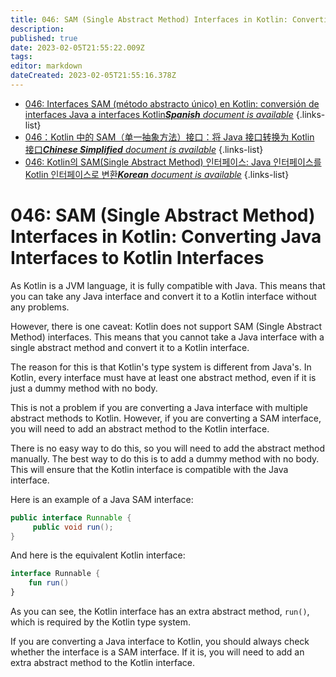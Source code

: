 ```yaml
---
title: 046: SAM (Single Abstract Method) Interfaces in Kotlin: Converting Java Interfaces to Kotlin Interfaces
description: 
published: true
date: 2023-02-05T21:55:22.009Z
tags: 
editor: markdown
dateCreated: 2023-02-05T21:55:16.378Z
---
```


- [046: Interfaces SAM (método abstracto único) en Kotlin: conversión de interfaces Java a interfaces Kotlin***Spanish** document is available*](/es/Knowledge-base/Kotlin/Learning/046-sam-single-abstract-method-interfaces-in-kotlin-converting-java-interfaces-to-kotlin-interfaces)
{.links-list}
- [046：Kotlin 中的 SAM（单一抽象方法）接口：将 Java 接口转换为 Kotlin 接口***Chinese Simplified** document is available*](/zh/Knowledge-base/Kotlin/Learning/046-sam-single-abstract-method-interfaces-in-kotlin-converting-java-interfaces-to-kotlin-interfaces)
{.links-list}
- [046: Kotlin의 SAM(Single Abstract Method) 인터페이스: Java 인터페이스를 Kotlin 인터페이스로 변환***Korean** document is available*](/ko/Knowledge-base/Kotlin/Learning/046-sam-single-abstract-method-interfaces-in-kotlin-converting-java-interfaces-to-kotlin-interfaces)
{.links-list}


# 046: SAM (Single Abstract Method) Interfaces in Kotlin: Converting Java Interfaces to Kotlin Interfaces

As Kotlin is a JVM language, it is fully compatible with Java. This means that you can take any Java interface and convert it to a Kotlin interface without any problems.

However, there is one caveat: Kotlin does not support SAM (Single Abstract Method) interfaces. This means that you cannot take a Java interface with a single abstract method and convert it to a Kotlin interface.

The reason for this is that Kotlin's type system is different from Java's. In Kotlin, every interface must have at least one abstract method, even if it is just a dummy method with no body.

This is not a problem if you are converting a Java interface with multiple abstract methods to Kotlin. However, if you are converting a SAM interface, you will need to add an abstract method to the Kotlin interface.

There is no easy way to do this, so you will need to add the abstract method manually. The best way to do this is to add a dummy method with no body. This will ensure that the Kotlin interface is compatible with the Java interface.

Here is an example of a Java SAM interface:

```java
public interface Runnable {
     public void run();
}
```

And here is the equivalent Kotlin interface:

```kotlin
interface Runnable {
    fun run()
}
```

As you can see, the Kotlin interface has an extra abstract method, ```run()```, which is required by the Kotlin type system.

If you are converting a Java interface to Kotlin, you should always check whether the interface is a SAM interface. If it is, you will need to add an extra abstract method to the Kotlin interface.